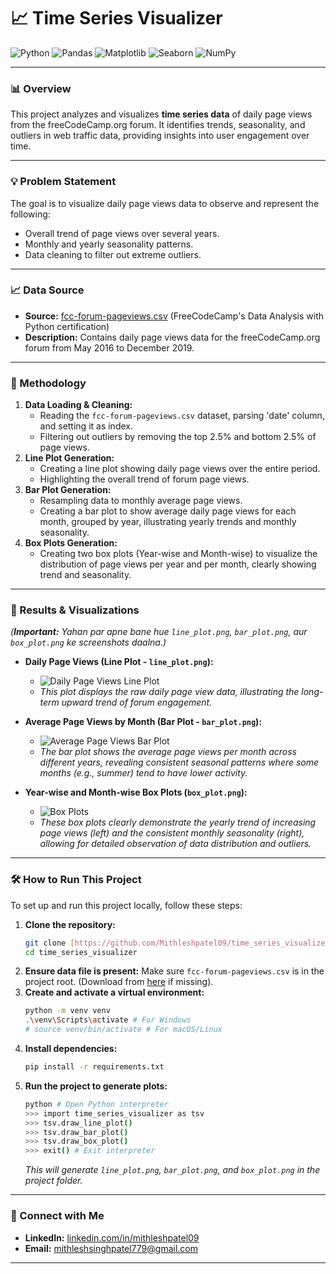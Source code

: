 # 📈 Time Series Visualizer

![Python](https://img.shields.io/badge/Python-3776AB?style=for-the-badge&logo=python&logoColor=white)
![Pandas](https://img.shields.io/badge/Pandas-150458?style=for-the-badge&logo=pandas)
![Matplotlib](https://img.shields.io/badge/Matplotlib-11557C?style=for-the-badge&logo=matplotlib)
![Seaborn](https://img.shields.io/badge/Seaborn-005571?style=for-the-badge&logo=seaborn)
![NumPy](https://img.shields.io/badge/NumPy-013243?style=for-the-badge&logo=numpy)

---

### 📊 Overview

This project analyzes and visualizes **time series data** of daily page views from the freeCodeCamp.org forum. It identifies trends, seasonality, and outliers in web traffic data, providing insights into user engagement over time.

---

### 💡 Problem Statement

The goal is to visualize daily page views data to observe and represent the following:
* Overall trend of page views over several years.
* Monthly and yearly seasonality patterns.
* Data cleaning to filter out extreme outliers.

---

### 📈 Data Source

* **Source:** [fcc-forum-pageviews.csv](https://raw.githubusercontent.com/freeCodeCamp/boilerplate-time-series-visualizer/main/fcc-forum-pageviews.csv) (FreeCodeCamp's Data Analysis with Python certification)
* **Description:** Contains daily page views data for the freeCodeCamp.org forum from May 2016 to December 2019.

---

### 🚀 Methodology

1.  **Data Loading & Cleaning:**
    * Reading the `fcc-forum-pageviews.csv` dataset, parsing 'date' column, and setting it as index.
    * Filtering out outliers by removing the top 2.5% and bottom 2.5% of page views.
2.  **Line Plot Generation:**
    * Creating a line plot showing daily page views over the entire period.
    * Highlighting the overall trend of forum page views.
3.  **Bar Plot Generation:**
    * Resampling data to monthly average page views.
    * Creating a bar plot to show average daily page views for each month, grouped by year, illustrating yearly trends and monthly seasonality.
4.  **Box Plots Generation:**
    * Creating two box plots (Year-wise and Month-wise) to visualize the distribution of page views per year and per month, clearly showing trend and seasonality.

---

### 🎯 Results & Visualizations

*(**Important:** Yahan par apne bane hue `line_plot.png`, `bar_plot.png`, aur `box_plot.png` ke screenshots daalna.)*

* **Daily Page Views (Line Plot - `line_plot.png`):**
    * ![Daily Page Views Line Plot](line_plot.png)
    * *This plot displays the raw daily page view data, illustrating the long-term upward trend of forum engagement.*

* **Average Page Views by Month (Bar Plot - `bar_plot.png`):**
    * ![Average Page Views Bar Plot](bar_plot.png)
    * *The bar plot shows the average page views per month across different years, revealing consistent seasonal patterns where some months (e.g., summer) tend to have lower activity.*

* **Year-wise and Month-wise Box Plots (`box_plot.png`):**
    * ![Box Plots](box_plot.png)
    * *These box plots clearly demonstrate the yearly trend of increasing page views (left) and the consistent monthly seasonality (right), allowing for detailed observation of data distribution and outliers.*

---

### 🛠️ How to Run This Project

To set up and run this project locally, follow these steps:

1.  **Clone the repository:**
    ```bash
    git clone [https://github.com/Mithleshpatel09/time_series_visualizer.git](https://github.com/Mithleshpatel09/time_series_visualizer.git)
    cd time_series_visualizer
    ```
2.  **Ensure data file is present:** Make sure `fcc-forum-pageviews.csv` is in the project root. (Download from [here](https://raw.githubusercontent.com/freeCodeCamp/boilerplate-time-series-visualizer/main/fcc-forum-pageviews.csv) if missing).
3.  **Create and activate a virtual environment:**
    ```bash
    python -m venv venv
    .\venv\Scripts\activate # For Windows
    # source venv/bin/activate # For macOS/Linux
    ```
4.  **Install dependencies:**
    ```bash
    pip install -r requirements.txt
    ```
5.  **Run the project to generate plots:**
    ```bash
    python # Open Python interpreter
    >>> import time_series_visualizer as tsv
    >>> tsv.draw_line_plot()
    >>> tsv.draw_bar_plot()
    >>> tsv.draw_box_plot()
    >>> exit() # Exit interpreter
    ```
    *This will generate `line_plot.png`, `bar_plot.png`, and `box_plot.png` in the project folder.*

---

### 📧 Connect with Me

* **LinkedIn:** [linkedin.com/in/mithleshpatel09](https://www.linkedin.com/in/mithleshpatel09)
* **Email:** [mithleshsinghpatel779@gmail.com](mailto:mithleshsinghpatel779@gmail.com)

---

